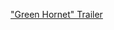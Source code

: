 ---
layout: post
wordpress_id: 681
wordpress_url: http://noesbueno.com/archives/681
date: '2010-06-22 08:00:33 -0500'
date_gmt: '2010-06-22 13:00:33 -0500'
body: |
  <p><a href="http://nerdcityonline.com/2010/06/22/green-hornet-trailer/">"Green Hornet" Trailer</a></p>
---